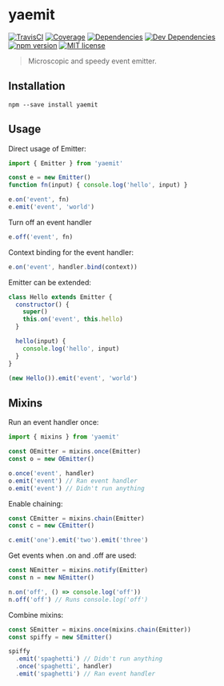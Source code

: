 # yaemit

[![TravisCI](https://img.shields.io/circleci/project/github/kroogs/yaemit.svg)](https://circleci.com/gh/kroogs/yaemit)
[![Coverage](https://img.shields.io/coveralls/kroogs/yaemit.svg)](https://coveralls.io/github/kroogs/yaemit)
[![Dependencies](https://img.shields.io/david/kroogs/yaemit.svg)](https://david-dm.org/kroogs/yaemit)
[![Dev Dependencies](https://img.shields.io/david/dev/kroogs/yaemit.svg)](https://david-dm.org/kroogs/yaemit?type=dev)
[![npm version](https://img.shields.io/npm/v/yaemit.svg)](https://www.npmjs.com/package/yaemit)
[![MIT license](https://img.shields.io/npm/l/yaemit.svg)](https://spdx.org/licenses/MIT)

> Microscopic and speedy event emitter.

## Installation

  ```shell
  npm --save install yaemit
  ```

## Usage

  Direct usage of Emitter:
  ```javascript
  import { Emitter } from 'yaemit'

  const e = new Emitter()
  function fn(input) { console.log('hello', input) }

  e.on('event', fn)
  e.emit('event', 'world')
  ```

  Turn off an event handler
  ```javascript
  e.off('event', fn)
  ```

  Context binding for the event handler:
  ```javascript
  e.on('event', handler.bind(context))
  ```

  Emitter can be extended:
  ```javascript
  class Hello extends Emitter {
    constructor() {
      super()
      this.on('event', this.hello)
    }

    hello(input) {
      console.log('hello', input)
    }
  }

  (new Hello()).emit('event', 'world')
  ```

## Mixins

  Run an event handler once:
  ```javascript
  import { mixins } from 'yaemit'

  const OEmitter = mixins.once(Emitter)
  const o = new OEmitter()

  o.once('event', handler)
  o.emit('event') // Ran event handler
  o.emit('event') // Didn't run anything
  ```

  Enable chaining:
  ```javascript
  const CEmitter = mixins.chain(Emitter)
  const c = new CEmitter()

  c.emit('one').emit('two').emit('three')
  ```

  Get events when .on and .off are used:
  ```javascript
  const NEmitter = mixins.notify(Emitter)
  const n = new NEmitter()

  n.on('off', () => console.log('off'))
  n.off('off') // Runs console.log('off')
  ```

  Combine mixins:
  ```javascript
  const SEmitter = mixins.once(mixins.chain(Emitter))
  const spiffy = new SEmitter()

  spiffy
    .emit('spaghetti') // Didn't run anything
    .once('spaghetti', handler)
    .emit('spaghetti') // Ran event handler
  ```
